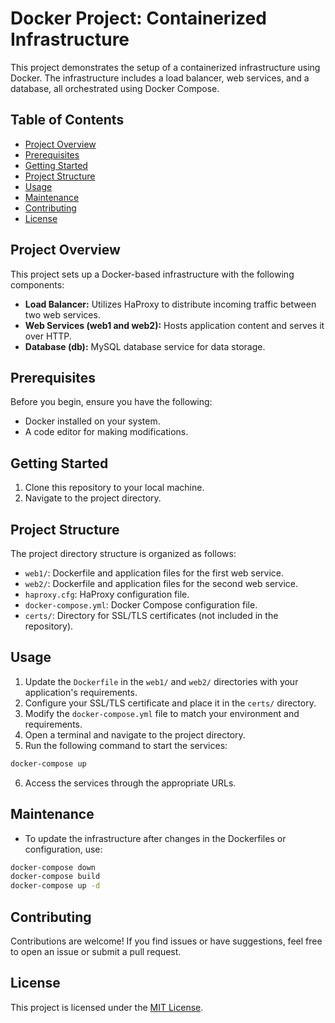 # Docker Project: Containerized Infrastructure

This project demonstrates the setup of a containerized infrastructure using Docker. The infrastructure includes a load balancer, web services, and a database, all orchestrated using Docker Compose.

## Table of Contents

- [Project Overview](#project-overview)
- [Prerequisites](#prerequisites)
- [Getting Started](#getting-started)
- [Project Structure](#project-structure)
- [Usage](#usage)
- [Maintenance](#maintenance)
- [Contributing](#contributing)
- [License](#license)

## Project Overview

This project sets up a Docker-based infrastructure with the following components:

- **Load Balancer:** Utilizes HaProxy to distribute incoming traffic between two web services.
- **Web Services (web1 and web2):** Hosts application content and serves it over HTTP.
- **Database (db):** MySQL database service for data storage.

## Prerequisites

Before you begin, ensure you have the following:

- Docker installed on your system.
- A code editor for making modifications.

## Getting Started

1. Clone this repository to your local machine.
2. Navigate to the project directory.

## Project Structure

The project directory structure is organized as follows:

- `web1/`: Dockerfile and application files for the first web service.
- `web2/`: Dockerfile and application files for the second web service.
- `haproxy.cfg`: HaProxy configuration file.
- `docker-compose.yml`: Docker Compose configuration file.
- `certs/`: Directory for SSL/TLS certificates (not included in the repository).

## Usage

1. Update the `Dockerfile` in the `web1/` and `web2/` directories with your application's requirements.
2. Configure your SSL/TLS certificate and place it in the `certs/` directory.
3. Modify the `docker-compose.yml` file to match your environment and requirements.
4. Open a terminal and navigate to the project directory.
5. Run the following command to start the services:


```bash 
docker-compose up
```

6. Access the services through the appropriate URLs.

## Maintenance

- To update the infrastructure after changes in the Dockerfiles or configuration, use:

```bash
docker-compose down
docker-compose build
docker-compose up -d
```


## Contributing

Contributions are welcome! If you find issues or have suggestions, feel free to open an issue or submit a pull request.

## License

This project is licensed under the [MIT License](LICENSE).
